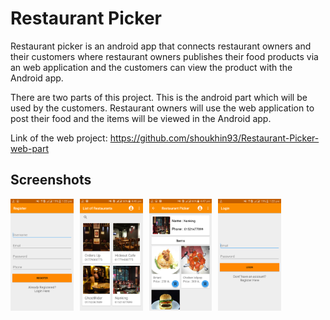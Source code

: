 # Restaurant Picker
Restaurant picker is an android app that connects restaurant owners and their customers where restaurant owners publishes their food products via an web application and the customers can view the product with the Android app.

There are two parts of this project. This is the android part which will be used by the customers. Restaurant owners will use the web application to post their food and the items will be viewed in the Android app.

Link of the web project: https://github.com/shoukhin93/Restaurant-Picker-web-part

## Screenshots
<div style="display:flex;" >
<img  src="screenshots/1.png" width="20%" >
<img style="margin-left:10px;" src="screenshots/2.png" width="20%" >
<img style="margin-left:10px;" src="screenshots/3.png" width="20%" >
<img style="margin-left:10px;" src="screenshots/4.png" width="20%" >

</div>